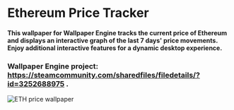 # Ethereum Price Tracker
#### This wallpaper for Wallpaper Engine tracks the current price of Ethereum and displays an interactive graph of the last 7 days' price movements. Enjoy additional interactive features for a dynamic desktop experience.
### Wallpaper Engine project: https://steamcommunity.com/sharedfiles/filedetails/?id=3252688975 .

![ETH price wallpaper](https://steamuserimages-a.akamaihd.net/ugc/2491132166132214784/BCEB7841154472E9408964DEFB8655AB375AB660/?)
